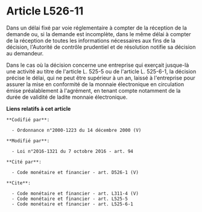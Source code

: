 # Article L526-11

Dans un délai fixé par voie réglementaire à compter de la réception de la demande ou, si la demande est incomplète, dans le
même délai à compter de la réception de toutes les informations nécessaires aux fins de la décision, l'Autorité de contrôle
prudentiel et de résolution notifie sa décision au demandeur. 

Dans le cas où la décision concerne une entreprise qui exerçait jusque-là une activité au titre de l'article L. 525-5 ou de
l'article L. 525-6-1, la décision précise le délai, qui ne peut être supérieur à un an, laissé à l'entreprise pour assurer la
mise en conformité de la monnaie électronique en circulation émise préalablement à l'agrément, en tenant compte notamment de
la durée de validité de ladite monnaie électronique.

**Liens relatifs à cet article**

	**Codifié par**:

	  - Ordonnance n°2000-1223 du 14 décembre 2000 (V)

	**Modifié par**:

	  - Loi n°2016-1321 du 7 octobre 2016 - art. 94

	**Cité par**:

	  - Code monétaire et financier - art. D526-1 (V)

	**Cite**:

	  - Code monétaire et financier - art. L311-4 (V)
	  - Code monétaire et financier - art. L525-5
	  - Code monétaire et financier - art. L525-6-1

